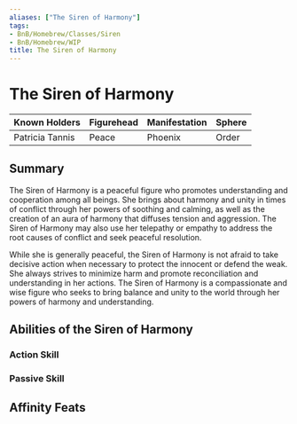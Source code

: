 ```yaml
---
aliases: ["The Siren of Harmony"]
tags:
- BnB/Homebrew/Classes/Siren
- BnB/Homebrew/WIP
title: The Siren of Harmony
---
```


# The Siren of Harmony

| Known Holders          | Figurehead | Manifestation | Sphere |
| --------------- | ---------- | ------------- | ------ |
| Patricia Tannis | Peace      | Phoenix       | Order  |

## Summary
The Siren of Harmony is a peaceful figure who promotes understanding and cooperation among all beings. She brings about harmony and unity in times of conflict through her powers of soothing and calming, as well as the creation of an aura of harmony that diffuses tension and aggression. The Siren of Harmony may also use her telepathy or empathy to address the root causes of conflict and seek peaceful resolution.

While she is generally peaceful, the Siren of Harmony is not afraid to take decisive action when necessary to protect the innocent or defend the weak. She always strives to minimize harm and promote reconciliation and understanding in her actions. The Siren of Harmony is a compassionate and wise figure who seeks to bring balance and unity to the world through her powers of harmony and understanding.


## Abilities of the Siren of Harmony

### Action Skill

### Passive Skill

## Affinity Feats
